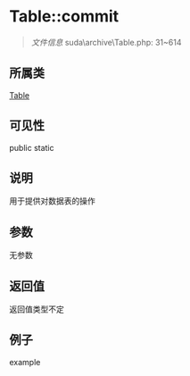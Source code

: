 # Table::commit

> *文件信息* suda\archive\Table.php: 31~614
## 所属类 

[Table](../Table.md)

## 可见性

  public  static
## 说明


用于提供对数据表的操作


## 参数

无参数

## 返回值
返回值类型不定

## 例子

example